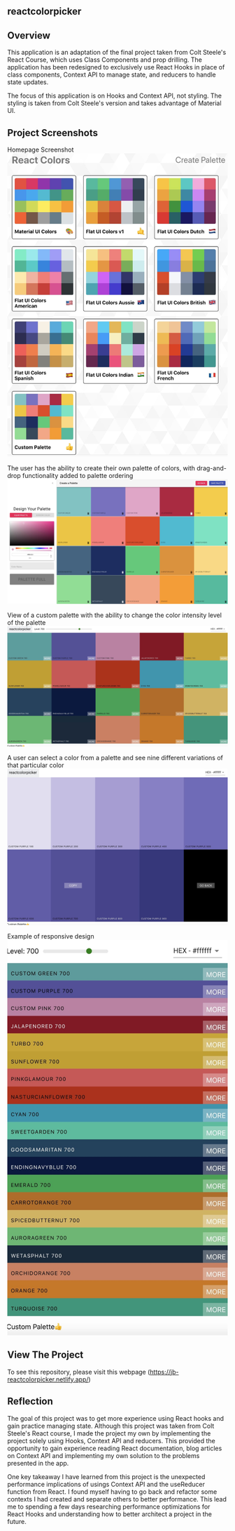 ## reactcolorpicker
## Overview

This application is an adaptation of the final project taken from Colt Steele's React Course, which uses Class Components and prop drilling.
The application has been redesigned to exclusively use React Hooks in place of class components, Context API to manage state, and reducers to handle state updates.

The focus of this application is on Hooks and Context API, not styling. The styling is taken from Colt Steele's version and takes advantage of Material UI.

## Project Screenshots

Homepage Screenshot
<img src="public/readme_images/Homepage.jpg">

The user has the ability to create their own palette of colors, with drag-and-drop functionality added to palette ordering
<img src="public/readme_images/createPalette.jpg">

View of a custom palette with the ability to change the color intensity level of the palette
<img src="public/readme_images/paletteView.jpg">

A user can select a color from a palette and see nine different variations of that particular color
<img src="public/readme_images/colorView.jpg">

Example of responsive design
<img src="public/readme_images/responsiveDesign.jpg">

## View The Project

To see this repository, please visit this webpage (https://jb-reactcolorpicker.netlify.app/)

## Reflection

The goal of this project was to get more experience using React hooks and gain practice managing state. Although this project was taken from Colt Steele's React course, I made the project my own by implementing the project solely using Hooks, Context API and reducers. This provided the opportunity to gain experience reading React documentation, blog articles on Context API and implementing my own solution to the problems presented in the app.

One key takeaway I have learned from this project is the unexpected performance implications of usings Context API and the useReducer function from React. I found myself having to go back and refactor some contexts I had created and separate others to better performance. This lead me to spending a few days researching performance optimizations for React Hooks and understanding how to better architect a project in the future.
